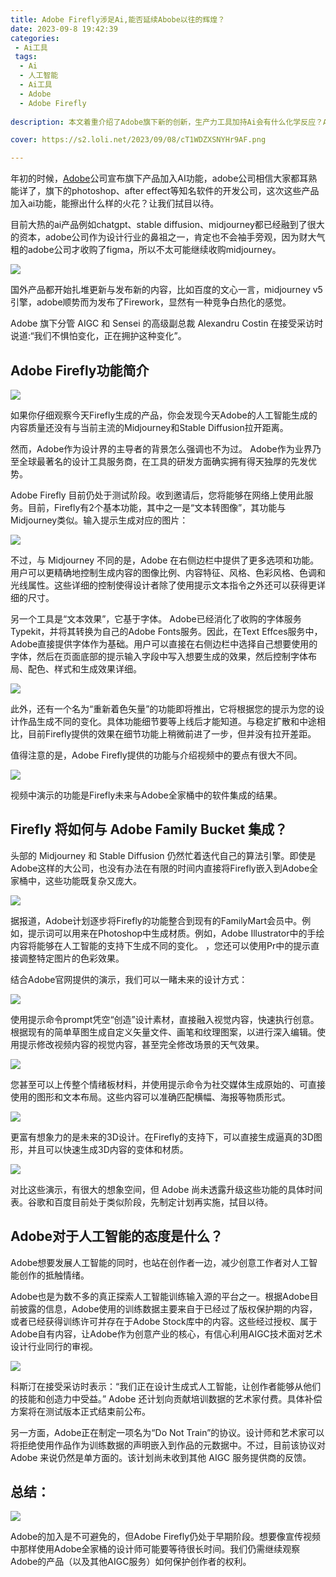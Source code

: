 ```yaml
---
title: Adobe Firefly涉足Ai,能否延续Abobe以往的辉煌？
date: 2023-09-8 19:42:39
categories:
 - Ai工具
 tags:
  - Ai
  - 人工智能
  - Ai工具
  - Adobe
  - Adobe Firefly
  
description: 本文着重介绍了Adobe旗下新的创新，生产力工具加持Ai会有什么化学反应？AIGC的竞争是否进入白热化阶段？

cover: https://s2.loli.net/2023/09/08/cT1WDZXSNYHr9AF.png

---
```


年初的时候，[Adobe](https://www.adobe.com/)公司宣布旗下产品加入AI功能，adobe公司相信大家都耳熟能详了，旗下的photoshop、after effect等知名软件的开发公司，这次这些产品加入ai功能，能擦出什么样的火花？让我们拭目以待。

目前大热的ai产品例如chatgpt、stable diffusion、midjourney都已经融到了很大的资本，adobe公司作为设计行业的鼻祖之一，肯定也不会袖手旁观，因为财大气粗的adobe公司才收购了figma，所以不太可能继续收购midjourney。

![](https://s2.loli.net/2023/09/08/iS9WKHxtugpUFh7.png)

国外产品都开始扎堆更新与发布新的内容，比如百度的文心一言，midjourney v5引擎，adobe顺势而为发布了Firework，显然有一种竞争白热化的感觉。

Adobe 旗下分管 AIGC 和 Sensei 的高级副总裁 Alexandru Costin 在接受采访时说道:“我们不惧怕变化，正在拥护这种变化”。

## Adobe Firefly功能简介

![](https://s2.loli.net/2023/09/08/JDsw2ClbT9MkjNt.jpg)

如果你仔细观察今天Firefly生成的产品，你会发现今天Adobe的人工智能生成的内容质量还没有与当前主流的Midjourney和Stable Diffusion拉开距离。

然而，Adobe作为设计界的主导者的背景怎么强调也不为过。 Adobe作为业界乃至全球最著名的设计工具服务商，在工具的研发方面确实拥有得天独厚的先发优势。

Adobe Firefly 目前仍处于测试阶段。收到邀请后，您将能够在网络上使用此服务。目前，Firefly有2个基本功能，其中之一是“文本转图像”，其功能与Midjourney类似。输入提示生成对应的图片：

![](https://s2.loli.net/2023/09/08/BvzsZVJhOoKlHcW.png)

不过，与 Midjourney 不同的是，Adobe 在右侧边栏中提供了更多选项和功能。用户可以更精确地控制生成内容的图像比例、内容特征、风格、色彩风格、色调和光线属性。这些详细的控制使得设计者除了使用提示文本指令之外还可以获得更详细的尺寸。

另一个工具是“文本效果”，它基于字体。 Adobe已经消化了收购的字体服务Typekit，并将其转换为自己的Adobe Fonts服务。因此，在Text Effces服务中，Adobe直接提供字体作为基础。用户可以直接在右侧边栏中选择自己想要使用的字体，然后在页面底部的提示输入字段中写入想要生成的效果，然后控制字体布局、配色、样式和生成效果详细。

![](https://s2.loli.net/2023/09/08/fs3QqLb6AaZp1TJ.png)

此外，还有一个名为“重新着色矢量”的功能即将推出，它将根据您的提示为您的设计作品生成不同的变化。具体功能细节要等上线后才能知道。与稳定扩散和中途相比，目前Firefly提供的效果在细节功能上稍微前进了一步，但并没有拉开差距。

值得注意的是，Adobe Firefly提供的功能与介绍视频中的要点有很大不同。

![](https://s2.loli.net/2023/09/08/53UkcavtGPl6qIe.png)

视频中演示的功能是Firefly未来与Adobe全家桶中的软件集成的结果。

## Firefly 将如何与 Adobe Family Bucket 集成？

头部的 Midjourney 和 Stable Diffusion 仍然忙着迭代自己的算法引擎。即使是Adobe这样的大公司，也没有办法在有限的时间内直接将Firefly嵌入到Adobe全家桶中，这些功能既复杂又庞大。

![](https://s2.loli.net/2023/09/08/A8fdPzHSbK2qsle.png)

据报道，Adobe计划逐步将Firefly的功能整合到现有的FamilyMart会员中。例如，提示词可以用来在Photoshop中生成材质。例如，Adobe Illustrator中的手绘内容将能够在人工智能的支持下生成不同的变化。 ，您还可以使用Pr中的提示直接调整特定图片的色彩效果。

结合Adobe官网提供的演示，我们可以一睹未来的设计方式：

![](https://s2.loli.net/2023/09/08/u7Tom5hlx4PHLVc.png)

使用提示命令prompt凭空“创造”设计素材，直接融入视觉内容，快速执行创意。根据现有的简单草图生成自定义矢量文件、画笔和纹理图案，以进行深入编辑。使用提示修改视频内容的视觉内容，甚至完全修改场景的天气效果。

![](https://s2.loli.net/2023/09/08/RJZ9pTMns8u1Ovo.png)

您甚至可以上传整个情绪板材料，并使用提示命令为社交媒体生成原始的、可直接使用的图形和文本布局。这些内容可以准确匹配横幅、海报等物质形式。

![](https://s2.loli.net/2023/09/08/pFD9OHek6RKvdta.png)

更富有想象力的是未来的3D设计。在Firefly的支持下，可以直接生成逼真的3D图形，并且可以快速生成3D内容的变体和材质。

![](https://s2.loli.net/2023/09/08/63jfCVaSG574Dn2.png)

对比这些演示，有很大的想象空间，但 Adobe 尚未透露升级这些功能的具体时间表。谷歌和百度目前处于类似阶段，先制定计划再实施，拭目以待。

## Adobe对于人工智能的态度是什么？

Adobe想要发展人工智能的同时，也站在创作者一边，减少创意工作者对人工智能创作的抵触情绪。

Adobe也是为数不多的真正探索人工智能训练输入源的平台之一。根据Adobe目前披露的信息，Adobe使用的训练数据主要来自于已经过了版权保护期的内容，或者已经获得训练许可并存在于Adobe Stock库中的内容。这些经过授权、属于Adobe自有内容，让Adobe作为创意产业的核心，有信心利用AIGC技术面对艺术设计行业同行的审视。

![](https://s2.loli.net/2023/09/08/1d954MtWVBo6CRE.png)

科斯汀在接受采访时表示：“我们正在设计生成式人工智能，让创作者能够从他们的技能和创造力中受益。”
Adobe 还计划向贡献培训数据的艺术家付费。具体补偿方案将在测试版本正式结束前公布。

另一方面，Adobe正在制定一项名为“Do Not Train”的协议。设计师和艺术家可以将拒绝使用作品作为训练数据的声明嵌入到作品的元数据中。不过，目前该协议对 Adobe 来说仍然是单方面的。该计划尚未收到其他 AIGC 服务提供商的反馈。

## 总结：

![](https://s2.loli.net/2023/09/08/cT1WDZXSNYHr9AF.png)

Adobe的加入是不可避免的，但Adobe Firefly仍处于早期阶段。想要像宣传视频中那样使用Adobe全家桶的设计师可能要等待很长时间。我们仍需继续观察Adobe的产品（以及其他AIGC服务）如何保护创作者的权利。




